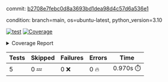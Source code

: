 commit: [b2708e7febc0d8a3693bd1dea98d4c57d6a536e1](https://github.com/rcmdnk/pyproject-pre-commit/tree/b2708e7febc0d8a3693bd1dea98d4c57d6a536e1)

condition: branch=main, os=ubuntu-latest, python_version=3.10

[![test](https://github.com/rcmdnk/pyproject-pre-commit/actions/workflows/test.yml/badge.svg)](https://github.com/rcmdnk/pyproject-pre-commit/actions/runs/6069336791)
<a href="https://github.com/rcmdnk/pyproject-pre-commit/blob/b2708e7febc0d8a3693bd1dea98d4c57d6a536e1/README.md"><img alt="Coverage" src="https://img.shields.io/badge/Coverage-95%25-brightgreen.svg" /></a><details><summary>Coverage Report </summary><table><tr><th>File</th><th>Stmts</th><th>Miss</th><th>Cover</th><th>Missing</th></tr><tbody><tr><td colspan="5"><b>src/pyproject_pre_commit</b></td></tr><tr><td>&nbsp; &nbsp;<a href="https://github.com/rcmdnk/pyproject-pre-commit/blob/b2708e7febc0d8a3693bd1dea98d4c57d6a536e1/src/pyproject_pre_commit/pyproject_pre_commit.py">pyproject_pre_commit.py</a></td><td>18</td><td>1</td><td>94%</td><td><a href="https://github.com/rcmdnk/pyproject-pre-commit/blob/b2708e7febc0d8a3693bd1dea98d4c57d6a536e1/src/pyproject_pre_commit/pyproject_pre_commit.py#L91">91</a></td></tr><tr><td><b>TOTAL</b></td><td><b>22</b></td><td><b>1</b></td><td><b>95%</b></td><td>&nbsp;</td></tr></tbody></table></details>

| Tests | Skipped | Failures | Errors | Time |
| ----- | ------- | -------- | -------- | ------------------ |
| 5 | 0 :zzz: | 0 :x: | 0 :fire: | 0.970s :stopwatch: |

